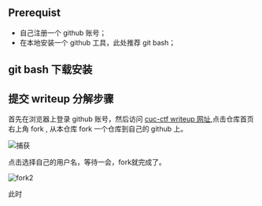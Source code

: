 ## Prerequist

- 自己注册一个 github 账号；
- 在本地安装一个 github 工具，此处推荐 git bash；

## git bash 下载安装

##  提交 writeup 分解步骤

首先在浏览器上登录 github 账号，然后访问 [cuc-ctf writeup 网址](https://github.com/CUCCS/cuc-ctf),点击仓库首页右上角 fork , 从本仓库 fork 一个仓库到自己的 github 上。

![捕获](C:\Users\xuhon\Desktop\tmp\img\捕获.PNG)

点击选择自己的用户名，等待一会，fork就完成了。

![fork2](C:\Users\xuhon\Desktop\tmp\img\fork2.PNG)

此时